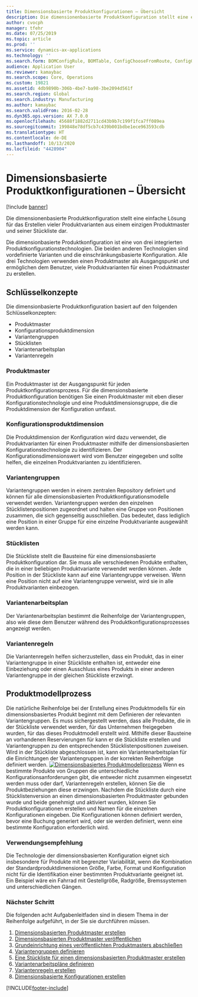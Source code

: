 ```yaml
---
title: Dimensionsbasierte Produktkonfigurationen – Übersicht
description: Die dimensionenbasierte Produktkonfiguration stellt eine einfache Lösung für das Erstellen vieler Produktvarianten aus einem einzigen Produktmaster und seiner Stückliste dar.
author: cvocph
manager: tfehr
ms.date: 07/25/2019
ms.topic: article
ms.prod: ''
ms.service: dynamics-ax-applications
ms.technology: ''
ms.search.form: BOMConfigRule, BOMTable, ConfigChooseFromRoute, ConfigGroup, ConfigHierarchy, EcoResDimensionBasedConfiguration
audience: Application User
ms.reviewer: kamaybac
ms.search.scope: Core, Operations
ms.custom: 19821
ms.assetid: 4db9890b-306b-4be7-ba98-3be2094d561f
ms.search.region: Global
ms.search.industry: Manufacturing
ms.author: kamaybac
ms.search.validFrom: 2016-02-28
ms.dyn365.ops.version: AX 7.0.0
ms.openlocfilehash: 45688f1882d2711cd43b9b7c199f1fca7ff089ea
ms.sourcegitcommit: 199848e78df5cb7c439b001bdbe1ece963593cdb
ms.translationtype: HT
ms.contentlocale: de-DE
ms.lasthandoff: 10/13/2020
ms.locfileid: "4428904"
---
```

# <a name="dimension-based-product-configuration-overview"></a>Dimensionsbasierte Produktkonfigurationen – Übersicht

[!include [banner](../includes/banner.md)]

Die dimensionenbasierte Produktkonfiguration stellt eine einfache Lösung für das Erstellen vieler Produktvarianten aus einem einzigen Produktmaster und seiner Stückliste dar.

Die dimensionbasierte Produktkonfiguration ist eine von drei integrierten Produktkonfigurationstechnologien. Die beiden anderen Technologien sind vordefinierte Varianten und die einschränkungsbasierte Konfiguration. Alle drei Technologien verwenden einen Produktmaster als Ausgangspunkt und ermöglichen dem Benutzer, viele Produktvarianten für einen Produktmaster zu erstellen.

## <a name="key-concepts"></a>Schlüsselkonzepte
Die dimensionbasierte Produktkonfiguration basiert auf den folgenden Schlüsselkonzepten:

-   Produktmaster
-   Konfigurationsproduktdimension
-   Variantengruppen
-   Stücklisten
-   Variantenarbeitsplan
-   Variantenregeln

### <a name="product-masters"></a>Produktmaster

Ein Produktmaster ist der Ausgangspunkt für jeden Produktkonfigurationsprozess. Für die dimensionsbasierte Produktkonfiguration benötigen Sie einen Produktmaster mit eben dieser Konfigurationstechnologie und eine Produktdimensionsgruppe, die die Produktdimension der Konfiguration umfasst.

### <a name="configuration-product-dimension"></a>Konfigurationsproduktdimension

Die Produktdimension der Konfiguration wird dazu verwendet, die Produktvarianten für einen Produktmaster mithilfe der dimensionsbasierten Konfigurationstechnologie zu identifizieren. Der Konfigurationsdimensionswert wird vom Benutzer eingegeben und sollte helfen, die einzelnen Produktvarianten zu identifizieren.

### <a name="configuration-groups"></a>Variantengruppen

Variantengruppen werden in einem zentralen Repository definiert und können für alle dimensionsbasierten Produktkonfigurationsmodelle verwendet werden. Variantengruppen werden den einzelnen Stücklistenpositionen zugeordnet und halten eine Gruppe von Positionen zusammen, die sich gegenseitig ausschließen. Das bedeutet, dass lediglich eine Position in einer Gruppe für eine einzelne Produktvariante ausgewählt werden kann.

### <a name="bill-of-materials-bom"></a>Stücklisten

Die Stückliste stellt die Bausteine für eine dimensionsbasierte Produktkonfiguration dar. Sie muss alle verschiedenen Produkte enthalten, die in einer beliebigen Produktvariante verwendet werden können. Jede Position in der Stückliste kann auf eine Variantengruppe verweisen. Wenn eine Position nicht auf eine Variantengruppe verweist, wird sie in alle Produktvarianten einbezogen.

### <a name="configuration-route"></a>Variantenarbeitsplan

Der Variantenarbeitsplan bestimmt die Reihenfolge der Variantengruppen, also wie diese dem Benutzer während des Produktkonfigurationsprozesses angezeigt werden.

### <a name="configuration-rules"></a>Variantenregeln

Die Variantenregeln helfen sicherzustellen, dass ein Produkt, das in einer Variantengruppe in einer Stückliste enthalten ist, entweder eine Einbeziehung oder einen Ausschluss eines Produkts in einer anderen Variantengruppe in der gleichen Stückliste erzwingt.

## <a name="product-modeling-process"></a>Produktmodellprozess
Die natürliche Reihenfolge bei der Erstellung eines Produktmodells für ein dimensionsbasiertes Produkt beginnt mit dem Definieren der relevanten Variantengruppen. Es muss sichergestellt werden, dass alle Produkte, die in der Stückliste verwendet werden, für das Unternehmen freigegeben wurden, für das dieses Produktmodell erstellt wird. Mithilfe dieser Bausteine an vorhandenen Reservierungen für kann er die Stückliste erstellen und Variantengruppen zu den entsprechenden Stücklistenpositionen zuweisen. Wird in der Stückliste abgeschlossen ist, kann ein Variantenarbeitsplan für die Einrichtungen der Variantengruppen in der korrekten Reihenfolge definiert werden. [![Dimensionsbasiertes Produktmodellprozess](./media/dimension-based-product-modeling-process-v1.png)](./media/dimension-based-product-modeling-process-v1.png) Wenn es bestimmte Produkte von Gruppen die unterschiedliche Konfigurationsanforderungen gibt, die entweder nicht zusammen eingesetzt werden muss oder darf, Variantenregeln erstellen, können Sie die Produktbeziehungen diese erzwingen. Nachdem die Stückliste durch eine Stücklistenversion an einen dimensionsbasierten Produktmaster gebunden wurde und beide genehmigt und aktiviert wurden, können Sie Produktkonfigurationen erstellen und Namen für die einzelnen Konfigurationen eingeben. Die Konfigurationen können definiert werden, bevor eine Buchung generiert wird, oder sie werden definiert, wenn eine bestimmte Konfiguration erforderlich wird.

### <a name="suggested-use"></a>Verwendungsempfehlung

Die Technologie der dimensionsbasierten Konfiguration eignet sich insbesondere für Produkte mit begrenzter Variabilität, wenn die Kombination der Standardproduktdimensionen Größe, Farbe, Format und Konfiguration nicht für die Identifikation einer bestimmten Produktvariante geeignet ist. Ein Beispiel wäre ein Fahrrad mit Gestellgröße, Radgröße, Bremssystemen und unterschiedlichen Gängen.

### <a name="next-step"></a>Nächster Schritt 

Die folgenden acht Aufgabenleitfaden sind in diesem Thema in der Reihenfolge aufgeführt, in der Sie sie durchführen müssen. 

1.  [Dimensionsbasierten Produktmaster erstellen](tasks/create-dimension-based-product-master.md)
2.  [Dimensionsbasierten Produktmaster veröffentlichen](tasks/release-dimension-based-product-master.md)
3.  [Grundeinrichtung eines veröffentlichten Produktmasters abschließen](tasks/complete-basic-setup-released-product-master.md)
4.  [Variantengruppen definieren](tasks/define-configuration-groups.md)
5.  [Eine Stückliste für einen dimensionsbasierten Produktmaster erstellen](tasks/create-bill-materials-dimension-based-product-master.md)
6.  [Variantenarbeitspläne definieren](tasks/define-configuration-route.md)
7.  [Variantenregeln erstellen](tasks/create-configuration-rules.md)
8.  [Dimensionsbasierte Konfigurationen erstellen](tasks/create-dimension-based-configurations.md)



[!INCLUDE[footer-include](../../includes/footer-banner.md)]